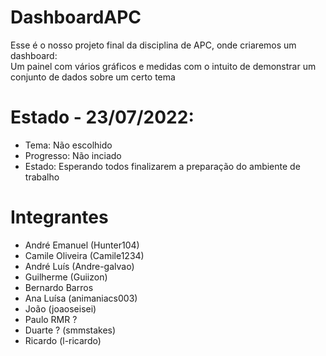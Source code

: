# DashboardAPC
Esse é o nosso projeto final da disciplina de APC, onde criaremos um dashboard:  
Um painel com vários gráficos e medidas com o intuito de demonstrar um conjunto de dados sobre um certo tema

# Estado - 23/07/2022:
- Tema: Não escolhido
- Progresso: Não inciado
- Estado: Esperando todos finalizarem a preparação do ambiente de trabalho

# Integrantes
- André Emanuel (Hunter104)
- Camile Oliveira (Camile1234)
- André Luís (Andre-galvao)
- Guilherme (Guiizon)
- Bernardo Barros
- Ana Luísa (animaniacs003)
- João (joaoseisei)
- Paulo RMR ?
- Duarte ? (smmstakes)
- Ricardo (l-ricardo)
